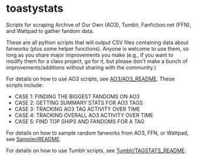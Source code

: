# toastystats
Scripts for scraping Archive of Our Own (AO3), Tumblr, Fanfiction.net (FFN), and Wattpad to gather fandom data.

These are all python scripts that will output CSV files containing
data about fanworks (plus some helper functions).  Anyone is welcome
to use them, so long as you share major improvements you make (e.g.,
if you want to modify them for a class project, go for it, but please
don't make a bunch of improvements/additions without sharing with
the community.)

For details on how to use AO3 scripts, see [AO3/AO3_README](AO3/AO3_README).
These scripts include:

* CASE 1: FINDING THE BIGGEST FANDOMS ON AO3
* CASE 2: GETTING SUMMARY STATS FOR AO3 TAGS
* CASE 3: TRACKING AO3 TAG ACTIVITY OVER TIME
* CASE 4: TRACKING OVERALL AO3 ACTIVITY OVER TIME
* CASE 5: FIND TOP SHIPS AND FANDOMS FOR A TAG 

For details on how to sample random fanworks from AO3, FFN, or
Wattpad, see [Sampler/README](Sampler/README).

For details on how to use Tumblr scripts, see [Tumblr/TAGSTATS_README](Tumblr/TAGSTATS_README).
